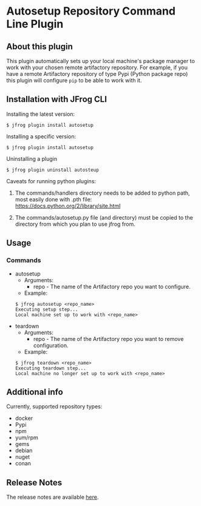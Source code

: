 # Autosetup Repository Command Line Plugin 

## About this plugin
This plugin automatically sets up your local machine's package manager to 
work with your chosen remote artifactory repository.
For example, if you have a remote Artifactory repository
of type Pypi (Python package repo) this plugin will configure `pip` to be able to
work with it. 

## Installation with JFrog CLI
Installing the latest version:

`$ jfrog plugin install autosetup`

Installing a specific version:

`$ jfrog plugin install autosetup`

Uninstalling a plugin

`$ jfrog plugin uninstall autosteup`

Caveats for running python plugins:
1. The commands/handlers directory needs to be added to python path, most easily done with 
.pth file: https://docs.python.org/2/library/site.html
   
2. The commands/autosetup.py file (and directory) must be copied to the directory from which
you plan to use jfrog from.
   

## Usage
### Commands
* autosetup
    - Arguments:
        - repo - The name of the Artifactory repo you want to configure.
    - Example:
  ```
  $ jfrog autosetup <repo_name>
  Executing setup step...
  Local machine set up to work with <repo_name>
  ```
* teardown
    - Arguments:
        - repo - The name of the Artifactory repo you want to remove configuration.
    - Example:
  ```
  $ jfrog teardown <repo_name>
  Executing teardown step...
  Local machine no longer set up to work with <repo_name>
  ```


## Additional info
Currently, supported repository types:
* docker
* Pypi
* npm
* yum/rpm
* gems
* debian
* nuget
* conan


## Release Notes
The release notes are available [here](RELEASE.md).
